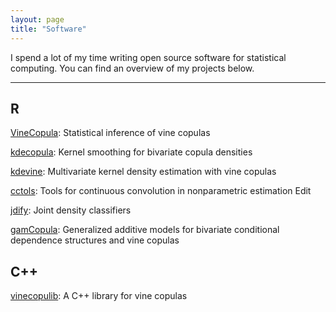```yaml
---
layout: page
title: "Software"
---
```


I spend a lot of my time writing open source software for statistical computing.
You can find an overview of my projects below.

-----

## R

[VineCopula](https://github.com/tnagler/VineCopula"): 
Statistical inference of vine copulas

[kdecopula](https://github.com/tnagler/kdecopula): 
Kernel smoothing for bivariate copula densities

[kdevine](https://github.com/tnagler/kdevine): 
Multivariate kernel density estimation with vine copulas

[cctols](https://github.com/tnagler/cctools):
Tools for continuous convolution in nonparametric estimation Edit

[jdify](https://github.com/tnagler/jdify):
Joint density classifiers

[gamCopula](https://github.com/tvatter/gamCopula): 
Generalized additive models for bivariate conditional dependence structures and vine copulas

## C++

[vinecopulib](https://github.com/vinecopulib/vinecopulib): A C++ library for vine copulas
